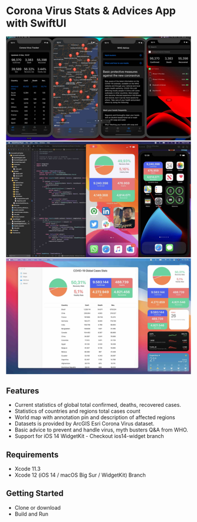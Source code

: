 # Corona Virus Stats & Advices App with SwiftUI

![Alt text](./promo.jpg?raw=true "Corona Virus Tracker & Advices iOS App")
![Alt text](./widgetkit.jpg?raw=true "Corona Virus Tracker & Advices Widget")
![Alt text](./mac.jpg?raw=true "Corona Virus Tracker & Advices macOS App")

## Features
- Current statistics of global total confirmed, deaths, recovered cases.
- Statistics of countries and regions total cases count
- World map with annotation pin and description of affected regions
- Datasets is provided by ArcGIS Esri Corona Virus dataset.
- Basic advice to prevent and handle virus,  myth busters Q&A from WHO.
- Support for iOS 14 WidgetKit  - Checkout ios14-widget branch

## Requirements
- Xcode 11.3
- Xcode 12 (iOS 14 / macOS Big Sur / WidgetKit) Branch

## Getting Started
- Clone or download
- Build and Run

